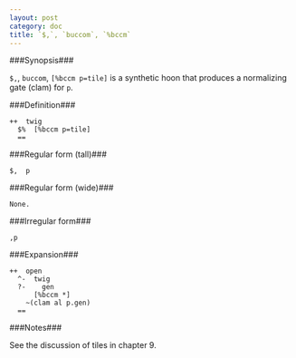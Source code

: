 ```yaml
---
layout: post
category: doc
title: `$,`, `buccom`, `%bccm`
---
```


###Synopsis###

`$,`, `buccom`, `[%bccm p=tile]` is a synthetic hoon that produces a
normalizing gate (clam) for `p`. 

###Definition###

    ++  twig  
      $%  [%bccm p=tile]
      ==

###Regular form (tall)###

    $,  p

###Regular form (wide)###

    None.

###Irregular form###

    ,p

###Expansion###
    
    ++  open
      ^-  twig
      ?-    gen
          [%bccm *]
        ~(clam al p.gen)
      ==

###Notes###

See the discussion of tiles in chapter 9.
